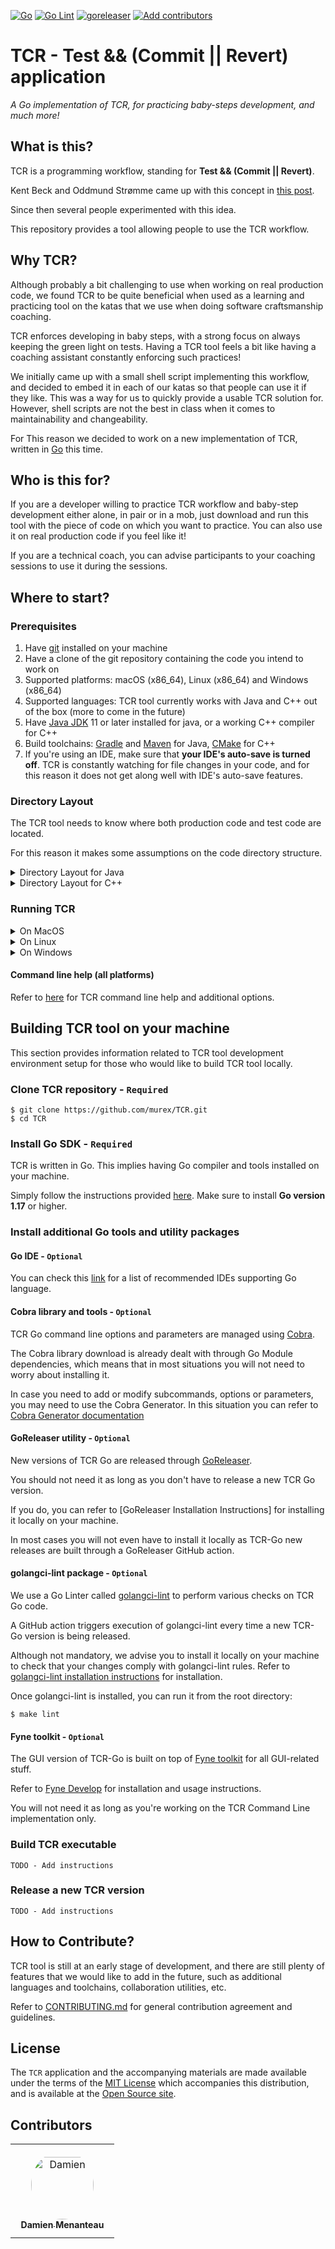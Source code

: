 [![Go](https://github.com/murex/tcr/actions/workflows/go.yml/badge.svg)](https://github.com/murex/tcr/actions/workflows/go.yml)
[![Go Lint](https://github.com/murex/tcr/actions/workflows/golangci_lint.yml/badge.svg)](https://github.com/murex/tcr/actions/workflows/golangci_lint.yml)
[![goreleaser](https://github.com/murex/tcr/actions/workflows/goreleaser.yml/badge.svg)](https://github.com/murex/tcr/actions/workflows/goreleaser.yml)
[![Add contributors](https://github.com/murex/tcr/actions/workflows/add_contributors.yml/badge.svg)](https://github.com/murex/tcr/actions/workflows/add_contributors.yml)

# TCR - Test && (Commit || Revert) application

_A Go implementation of TCR, for practicing baby-steps development, and much more!_

## What is this?

TCR is a programming workflow, standing for **Test && (Commit || Revert)**.

Kent Beck and Oddmund Strømme came up with this concept
in [this post](https://medium.com/@kentbeck_7670/test-commit-revert-870bbd756864).

Since then several people experimented with this idea.

This repository provides a tool allowing people to use the TCR workflow.

## Why TCR?

Although probably a bit challenging to use when working on real production code, we found TCR to be quite beneficial
when used as a learning and practicing tool on the katas that we use when doing software craftsmanship coaching.

TCR enforces developing in baby steps, with a strong focus on always keeping the green light on tests. Having a TCR tool
feels a bit like having a coaching assistant constantly enforcing such practices!

We initially came up with a small shell script implementing this workflow, and decided to embed it in each of our katas
so that people can use it if they like. This was a way for us to quickly provide a usable TCR solution for. However,
shell scripts are not the best in class when it comes to maintainability and changeability.

For This reason we decided to work on a new implementation of TCR, written in [Go](https://golang.org/) this time.

## Who is this for?

If you are a developer willing to practice TCR workflow and baby-step development either alone, in pair or in a mob,
just download and run this tool with the piece of code on which you want to practice. You can also use it on real
production code if you feel like it!

If you are a technical coach, you can advise participants to your coaching sessions to use it during the sessions.

## Where to start?

### Prerequisites

1. Have [git](https://git-scm.com/) installed on your machine
2. Have a clone of the git repository containing the code you intend to work on
3. Supported platforms: macOS (x86_64), Linux (x86_64) and Windows (x86_64)
4. Supported languages: TCR tool currently works with Java and C++ out of the box (more to come in the future)
5. Have [Java JDK](https://jdk.java.net/archive/) 11 or later installed for java, or a working C++ compiler for C++
6. Build toolchains: [Gradle](https://gradle.org/) and [Maven](https://maven.apache.org/index.html) for
   Java, [CMake](https://cmake.org/) for C++
7. If you're using an IDE, make sure that **your IDE's auto-save is turned off**. TCR is constantly watching for file
   changes in your code, and for this reason it does not get along well with IDE's auto-save features.

### Directory Layout

The TCR tool needs to know where both production code and test code are located.

For this reason it makes some assumptions on the code directory structure.

<details>
  <summary>Directory Layout for Java</summary>

- TCR expects that the root directory for java code is named `java`
- Under the root directory, TCR assumes that the code
  follows [Maven's Standard Directory Layout](https://maven.apache.org/guides/introduction/introduction-to-the-standard-directory-layout.html)
- If you intend to use Gradle as the build toolchain, make sure to
  install [Gradle Wrapper](https://docs.gradle.org/current/userguide/gradle_wrapper.html) under the root directory
- If you intend to use Maven as the build toolchain, install [Maven Wrapper](https://github.com/takari/maven-wrapper)
  under the root directory

In case of doubt you can have a look at [this example](./tcr-engine/testdata/java)

</details>

<details>
  <summary>Directory Layout for C++</summary>

- TCR expects that the root directory for C++ code is named `cpp`
- Under the root directory, TCR assumes that the code is organized into 4 subdirectories:
    - `src` - Source code
    - `include` - Header files
    - `test` - Test code
    - `build` - Build files and directories
- TCR expects to find a `CMakeLists.txt` under the root directory

We advise you to have a look at [this example](./tcr-engine/testdata/cpp) to get a better idea of what TCR tool is
expecting to find.

The provided script [cpp_easy_setup.sh](./tcr-engine/testdata/cpp/cpp_easy_setup.sh) should help you have everything
setup and running before running TCR. Among other things it downloads under the `build` directory a working version
of `CMake` that will then be used by the TCR tool.

</details>

### Running TCR

<details>
  <summary>On MacOS</summary>

1. Download the latest version of TCR for Darwin from [here](https://github.com/murex/TCR/releases)

2. Extract TCR executable

    ```shell
    $ # Replace "0.6.0" with the appropriate version
    $ tar zxf tcr_0.6.0_Darwin_x86_64.tar.gz
    ```

3. Launch TCR

    ```shell
    $ ./tcr -b <path to the code root directory>
    ```

</details>

<details>
  <summary>On Linux</summary>

1. Download the latest version of TCR for Linux from [here](https://github.com/murex/TCR/releases)

2. Extract TCR executable

    ```shell
    $ # Replace "0.6.0" with the appropriate version
    $ tar zxf tcr_0.6.0_Linux_x86_64.tar.gz
    ```

3. Launch TCR

    ```shell
    $ ./tcr -b <path to the code root directory>
    ```

</details>

<details>
  <summary>On Windows</summary>

1. Download the latest version of TCR for Windows from [here](https://github.com/murex/TCR/releases)

2. Extract TCR executable

    ```shell
    $ # Replace "0.6.0" with the appropriate version
    $ tar zxf tcr_0.6.0_Windows_x86_64.tar.gz
    ```

3. Launch TCR

    ```shell
    $ ./tcr.exe -b <path to the code root directory>
    ```

</details>

#### Command line help (all platforms)

Refer to [here](./doc/tcr.md) for TCR command line help and additional options.

## Building TCR tool on your machine

This section provides information related to TCR tool development environment setup for those who would like to build
TCR tool locally.

### Clone TCR repository - `Required`

```shell
$ git clone https://github.com/murex/TCR.git
$ cd TCR
```

### Install Go SDK - `Required`

TCR is written in Go. This implies having Go compiler and tools installed on your machine.

Simply follow the instructions provided [here](https://go.dev/). Make sure to install **Go version 1.17** or higher.

### Install additional Go tools and utility packages

#### Go IDE - `Optional`

You can check this [link](https://www.tabnine.com/blog/top-7-golang-ides-for-go-developers/)
for a list of recommended IDEs supporting Go language.

#### Cobra library and tools - `Optional`

TCR Go command line options and parameters are managed using [Cobra](https://github.com/spf13/cobra).

The Cobra library download is already dealt with through Go Module dependencies, which means that in most situations you
will not need to worry about installing it.

In case you need to add or modify subcommands, options or parameters, you may need to use the Cobra Generator. In this
situation you can refer to
[Cobra Generator documentation](https://github.com/spf13/cobra/blob/master/user_guide.md#using-the-cobra-generator)

#### GoReleaser utility - `Optional`

New versions of TCR Go are released through [GoReleaser](https://goreleaser.com/).

You should not need it as long as you don't have to release a new TCR Go version.

If you do, you can refer to [GoReleaser Installation Instructions] for installing it locally on your machine.

In most cases you will not even have to install it locally as TCR-Go new releases are built through a GoReleaser GitHub
action.

#### golangci-lint package - `Optional`

We use a Go Linter called [golangci-lint](https://golangci-lint.run/) to perform various checks on TCR Go code.

A GitHub action triggers execution of golangci-lint every time a new TCR-Go version is being released.

Although not mandatory, we advise you to install it locally on your machine to check that your changes comply with
golangci-lint rules. Refer to [golangci-lint installation instructions](https://golangci-lint.run/usage/install/)
for installation.

Once golangci-lint is installed, you can run it from the root directory:

```shell
$ make lint
```

#### Fyne toolkit - `Optional`

The GUI version of TCR-Go is built on top of [Fyne toolkit](https://fyne.io/) for all GUI-related stuff.

Refer to [Fyne Develop](https://developer.fyne.io/) for installation and usage instructions.

You will not need it as long as you're working on the TCR Command Line implementation only.

### Build TCR executable

`TODO - Add instructions`

### Release a new TCR version

`TODO - Add instructions`

## How to Contribute?

TCR tool is still at an early stage of development, and there are still plenty of features that we would like to add in
the future, such as additional languages and toolchains, collaboration utilities, etc.

Refer to [CONTRIBUTING.md](./CONTRIBUTING.md) for general contribution agreement and guidelines.

## License

The `TCR` application and the accompanying materials are made available under the terms of the [MIT License](LICENSE.md)
which accompanies this distribution, and is available at the
[Open Source site](https://opensource.org/licenses/MIT).

## Contributors

<table>
<tr>
    <td align="center" style="word-wrap: break-word; width: 150.0; height: 150.0">
        <a href=https://github.com/mengdaming>
            <img src=https://avatars.githubusercontent.com/u/1313765?v=4 width="100;"  style="border-radius:50%;align-items:center;justify-content:center;overflow:hidden;padding-top:10px" alt=Damien Menanteau/>
            <br />
            <sub style="font-size:14px"><b>Damien Menanteau</b></sub>
        </a>
    </td>
</tr>
</table>

